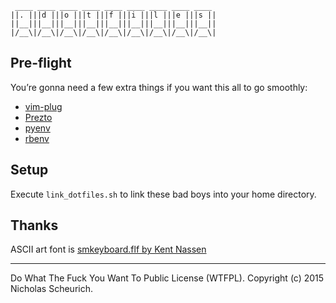 ```
 ____ ____ ____ ____ ____ ____ ____ ____ ____ 
||. |||d |||o |||t |||f |||i |||l |||e |||s ||
||__|||__|||__|||__|||__|||__|||__|||__|||__||
|/__\|/__\|/__\|/__\|/__\|/__\|/__\|/__\|/__\|
```

Pre-flight
------------
You’re gonna need a few extra things if you want this all to go smoothly:

- [vim-plug](https://github.com/junegunn/vim-plug)
- [Prezto](https://github.com/sorin-ionescu/prezto)
- [pyenv](https://github.com/yyuu/pyenv)
- [rbenv](https://github.com/sstephenson/rbenv)

Setup
-----
Execute `link_dotfiles.sh` to link these bad boys into your home directory.

Thanks
------
ASCII art font is [smkeyboard.flf by Kent Nassen](http://www.forkable.eu/utils/fonts/figlet/smkeyboard.flf)

---

Do What The Fuck You Want To Public License (WTFPL). Copyright (c) 2015 Nicholas Scheurich.
